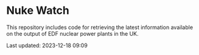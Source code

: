 # Nuke Watch

This repository includes code for retrieving the latest information available on the output of EDF nuclear power plants in the UK.

Last updated: 2023-12-18 09:09
